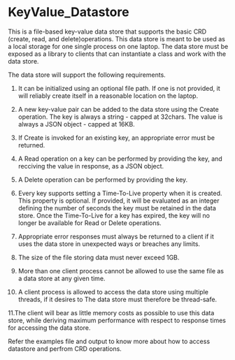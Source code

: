 # KeyValue_Datastore

This is a file-based key-value data store that supports the basic CRD (create, read, and delete)operations. This data store is meant to be used as a local storage for one single process on one laptop. The data store must be exposed as a library to clients that can instantiate a class and work with the data store.

The data store will support the following requirements.

1. It can be initialized using an optional file path. If one is not provided, it will reliably create itself in a reasonable location on the laptop.

2. A new key-value pair can be added to the data store using the Create operation. The key is always a string - capped at 32chars. The value is always a JSON object - capped at 16KB.

3. If Create is invoked for an existing key, an appropriate error must be returned.

4. A Read operation on a key can be performed by providing the key, and recciving the value in response, as a JSON object.

5. A Delete operation can be performed by providing the key. 

6. Every key supports setting a Time-To-Live property when it is created. This property is optional. If provided, it will be evaluated as an integer defining the number of seconds the key must be retained in the data store. Once the Time-To-Live for a key has expired, the key will no longer be available for Read or Delete operations. 

7. Appropriate error responses must always be returned to a client if it uses the data store in unexpected ways or breaches any limits.

8. The size of the file storing data must never exceed 1GB.

9. More than one client process cannot be allowed to use the same file as a data store at any given time.

10. A client process is allowed to access the data store using multiple threads, if it desires to The data store must therefore be thread-safe.

 11.The client will bear as little memory costs as possible to use this data store, while deriving maximum performance with respect to response times for accessing the data store.


Refer the examples file and output to know more about how to access datastore and perfrom CRD operations.
